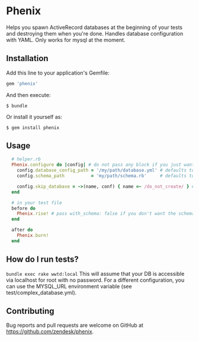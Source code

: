 # Phenix

Helps you spawn ActiveRecord databases at the beginning of your tests and destroying them when you're done.
Handles database configuration with YAML.
Only works for mysql at the moment.

## Installation

Add this line to your application's Gemfile:

```ruby
gem 'phenix'
```

And then execute:

    $ bundle

Or install it yourself as:

    $ gem install phenix

## Usage

```ruby
  # helper.rb
  Phenix.configure do |config| # do not pass any block if you just want the defaults
    config.database_config_path = '/my/path/database.yml' # defaults to 'test/database.yml'
    config.schema_path          = 'my/path/schema.rb'     # defaults to 'test/schema.rb'

    config.skip_database = ->(name, conf) { name =~ /do_not_create/ } # define this lambda if you want to skip the creation of some databases
  end

  # in your test file
  before do
    Phenix.rise! # pass with_schema: false if you don't want the schema loaded
  end

  after do
    Phenix.burn!
  end
```


## How do I run tests?

`bundle exec rake wwtd:local`
This will assume that your DB is accessible via localhost for root with no password.
For a different configuration, you can use the MYSQL_URL environment variable (see test/complex_database.yml).

## Contributing

Bug reports and pull requests are welcome on GitHub at https://github.com/zendesk/phenix.
